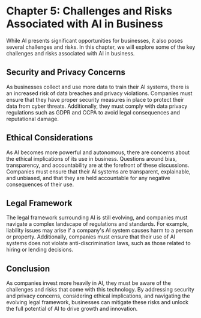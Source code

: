 Chapter 5: Challenges and Risks Associated with AI in Business
==============================================================

While AI presents significant opportunities for businesses, it also poses several challenges and risks. In this chapter, we will explore some of the key challenges and risks associated with AI in business.

Security and Privacy Concerns
-----------------------------

As businesses collect and use more data to train their AI systems, there is an increased risk of data breaches and privacy violations. Companies must ensure that they have proper security measures in place to protect their data from cyber threats. Additionally, they must comply with data privacy regulations such as GDPR and CCPA to avoid legal consequences and reputational damage.

Ethical Considerations
----------------------

As AI becomes more powerful and autonomous, there are concerns about the ethical implications of its use in business. Questions around bias, transparency, and accountability are at the forefront of these discussions. Companies must ensure that their AI systems are transparent, explainable, and unbiased, and that they are held accountable for any negative consequences of their use.

Legal Framework
---------------

The legal framework surrounding AI is still evolving, and companies must navigate a complex landscape of regulations and standards. For example, liability issues may arise if a company's AI system causes harm to a person or property. Additionally, companies must ensure that their use of AI systems does not violate anti-discrimination laws, such as those related to hiring or lending decisions.

Conclusion
----------

As companies invest more heavily in AI, they must be aware of the challenges and risks that come with this technology. By addressing security and privacy concerns, considering ethical implications, and navigating the evolving legal framework, businesses can mitigate these risks and unlock the full potential of AI to drive growth and innovation.
